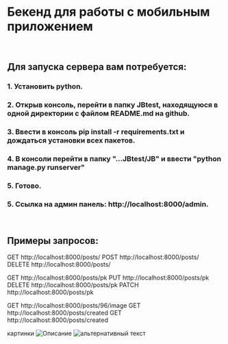 <h1>Бекенд для работы с мобильным приложением</h1><br>

<h2><strong>Для запуска сервера вам потребуется:</strong></h2>
<h3>1. Установить python.</h3>
<h3>2. Открыв консоль, перейти в папку JBtest, находящуюся в одной директории с файлом README.md на github.</h3>
<h3>3. Ввести в консоль pip install -r requirements.txt и дождаться установки всех пакетов.</h3>
<h3>4. В консоли перейти в папку "...JBtest/JB" и ввести "python manage.py runserver"</h3>
<h3>5. <strong>Готово.</strong>
<h3>5. Ссылка на админ панель: http://localhost:8000/admin.</h3>
<br>
<h2><strong>Примеры запросов:</strong></h2>
GET http://localhost:8000/posts/
POST http://localhost:8000/posts/
DELETE http://localhost:8000/posts/

GET http://localhost:8000/posts/pk
PUT http://localhost:8000/posts/pk
DELETE http://localhost:8000/posts/pk
PATCH http://localhost:8000/posts/pk

GET http://localhost:8000/posts/96/image
GET http://localhost:8000/posts/created
GET http://localhost:8000/posts/created


картинки ![Описание](ссылка)           <img src="путь к файлу" alt="альтернативный текст">
